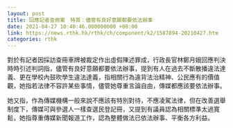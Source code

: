 ```yaml
---
layout: post
title: 回應記者查冊案　特首：儘管有良好意願都要依法辦事
date: 2021-04-27 10:40:46.000000000 +08:00
link: https://news.rthk.hk/rthk/ch/component/k2/1587894-20210427.htm
categories: rthk
---
```


對於有記者因採訪查冊車牌被裁定作出虛假陳述罪成，行政長官林鄭月娥回應判決時時引述判詞指，儘管有良好意願都要依法辦事，提到有人在過去不斷散播違法達義、更在學校內鼓吹學生違法達義，指相關行為違背法治精神、公民應有的價值觀，她指若法律不容許某些事情，儘管她尊重言論自由，傳媒都應該要依法辦事。

她又指，作為傳媒機構一般來說不應該有特別對待，不應凌駕法律，但在改善選舉制度下，傳媒可與參選人一樣查選民登記冊，又提到有議員認為相關標準太過寬鬆，她指尊重傳媒新聞報道工作，認為整體做法已依法辦事、平衡各方利益。
